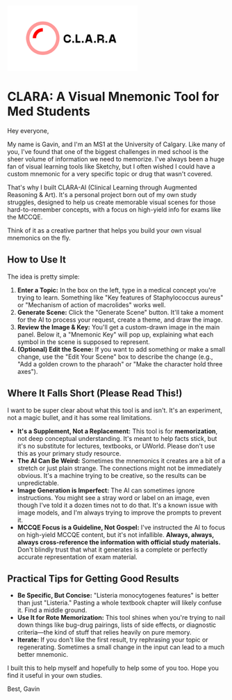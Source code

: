 <p align="left">
  <img src="https://github.com/Gavin-Thomas/Clara.science/blob/main/image/C.L.A.R.A.png?raw=true" alt="C.L.A.R.A logo" width="300"/>
</p>

# CLARA: A Visual Mnemonic Tool for Med Students

Hey everyone,

My name is Gavin, and I'm an MS1 at the University of Calgary. Like many of you, I've found that one of the biggest challenges in med school is the sheer volume of information we need to memorize. I've always been a huge fan of visual learning tools like Sketchy, but I often wished I could have a custom mnemonic for a very specific topic or drug that wasn't covered.

That's why I built CLARA-AI (Clinical Learning through Augmented Reasoning & Art). It's a personal project born out of my own study struggles, designed to help us create memorable visual scenes for those hard-to-remember concepts, with a focus on high-yield info for exams like the MCCQE.

Think of it as a creative partner that helps you build your own visual mnemonics on the fly.

## How to Use It

The idea is pretty simple:

1.  **Enter a Topic:** In the box on the left, type in a medical concept you're trying to learn. Something like "Key features of Staphylococcus aureus" or "Mechanism of action of macrolides" works well.
2.  **Generate Scene:** Click the "Generate Scene" button. It'll take a moment for the AI to process your request, create a theme, and draw the image.
3.  **Review the Image & Key:** You'll get a custom-drawn image in the main panel. Below it, a "Mnemonic Key" will pop up, explaining what each symbol in the scene is supposed to represent.
4.  **(Optional) Edit the Scene:** If you want to add something or make a small change, use the "Edit Your Scene" box to describe the change (e.g., "Add a golden crown to the pharaoh" or "Make the character hold three axes").

## Where It Falls Short (Please Read This!)

I want to be super clear about what this tool is and isn't. It's an experiment, not a magic bullet, and it has some real limitations.

*   **It's a Supplement, Not a Replacement:** This tool is for **memorization**, not deep conceptual understanding. It's meant to help facts stick, but it's no substitute for lectures, textbooks, or UWorld. Please don't use this as your primary study resource.
*   **The AI Can Be Weird:** Sometimes the mnemonics it creates are a bit of a stretch or just plain strange. The connections might not be immediately obvious. It's a machine trying to be creative, so the results can be unpredictable.
*   **Image Generation is Imperfect:** The AI can sometimes ignore instructions. You might see a stray word or label on an image, even though I've told it a dozen times not to do that. It's a known issue with image models, and I'm always trying to improve the prompts to prevent it.
*   **MCCQE Focus is a Guideline, Not Gospel:** I've instructed the AI to focus on high-yield MCCQE content, but it's not infallible. **Always, always, always cross-reference the information with official study materials.** Don't blindly trust that what it generates is a complete or perfectly accurate representation of exam material.

## Practical Tips for Getting Good Results

*   **Be Specific, But Concise:** "Listeria monocytogenes features" is better than just "Listeria." Pasting a whole textbook chapter will likely confuse it. Find a middle ground.
*   **Use It for Rote Memorization:** This tool shines when you're trying to nail down things like bug-drug pairings, lists of side effects, or diagnostic criteria—the kind of stuff that relies heavily on pure memory.
*   **Iterate:** If you don't like the first result, try rephrasing your topic or regenerating. Sometimes a small change in the input can lead to a much better mnemonic.

I built this to help myself and hopefully to help some of you too. Hope you find it useful in your own studies.

Best,
Gavin
